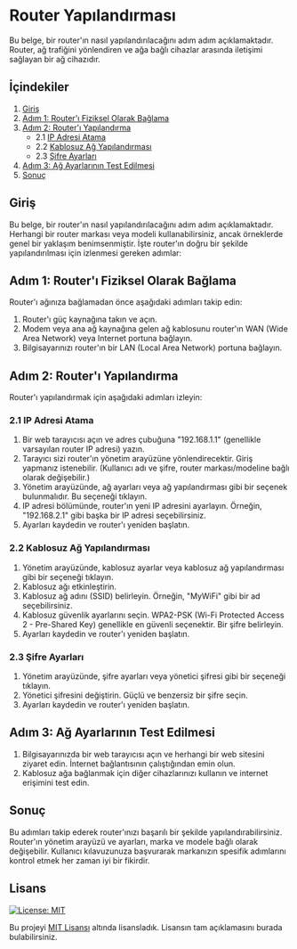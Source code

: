# Router Yapılandırması

Bu belge, bir router'ın nasıl yapılandırılacağını adım adım açıklamaktadır. Router, ağ trafiğini yönlendiren ve ağa bağlı cihazlar arasında iletişimi sağlayan bir ağ cihazıdır.

## İçindekiler

1. [Giriş](#giriş)
2. [Adım 1: Router'ı Fiziksel Olarak Bağlama](#adım-1-routerı-fiziksel-olarak-bağlama)
3. [Adım 2: Router'ı Yapılandırma](#adım-2-routerı-yapılandırma)
   - 2.1 [IP Adresi Atama](#21-ip-adresi-atama)
   - 2.2 [Kablosuz Ağ Yapılandırması](#22-kablosuz-ağ-yapılandırması)
   - 2.3 [Şifre Ayarları](#23-şifre-ayarları)
4. [Adım 3: Ağ Ayarlarının Test Edilmesi](#adım-3-ağ-ayarlarının-test-edilmesi)
5. [Sonuç](#sonuç)

## Giriş

Bu belge, bir router'ın nasıl yapılandırılacağını adım adım açıklamaktadır. Herhangi bir router markası veya modeli kullanabilirsiniz, ancak örneklerde genel bir yaklaşım benimsenmiştir. İşte router'ın doğru bir şekilde yapılandırılması için izlenmesi gereken adımlar:

## Adım 1: Router'ı Fiziksel Olarak Bağlama

Router'ı ağınıza bağlamadan önce aşağıdaki adımları takip edin:

1. Router'ı güç kaynağına takın ve açın.
2. Modem veya ana ağ kaynağına gelen ağ kablosunu router'ın WAN (Wide Area Network) veya Internet portuna bağlayın.
3. Bilgisayarınızı router'ın bir LAN (Local Area Network) portuna bağlayın.

## Adım 2: Router'ı Yapılandırma

Router'ı yapılandırmak için aşağıdaki adımları izleyin:

### 2.1 IP Adresi Atama

1. Bir web tarayıcısı açın ve adres çubuğuna "192.168.1.1" (genellikle varsayılan router IP adresi) yazın.
2. Tarayıcı sizi router'ın yönetim arayüzüne yönlendirecektir. Giriş yapmanız istenebilir. (Kullanıcı adı ve şifre, router markası/modeline bağlı olarak değişebilir.)
3. Yönetim arayüzünde, ağ ayarları veya ağ yapılandırması gibi bir seçenek bulunmalıdır. Bu seçeneği tıklayın.
4. IP adresi bölümünde, router'ın yeni IP adresini ayarlayın. Örneğin, "192.168.2.1" gibi başka bir IP adresi seçebilirsiniz.
5. Ayarları kaydedin ve router'ı yeniden başlatın.

### 2.2 Kablosuz Ağ Yapılandırması

1. Yönetim arayüzünde, kablosuz ayarlar veya kablosuz ağ yapılandırması gibi bir seçeneği tıklayın.
2. Kablosuz ağı etkinleştirin.
3. Kablosuz ağ adını (SSID) belirleyin. Örneğin, "MyWiFi" gibi bir ad seçebilirsiniz.
4. Kablosuz güvenlik ayarlarını seçin. WPA2-PSK (Wi-Fi Protected Access 2 - Pre-Shared Key) genellikle en güvenli seçenektir. Bir şifre belirleyin.
5. Ayarları kaydedin ve router'ı yeniden başlatın.

### 2.3 Şifre Ayarları

1. Yönetim arayüzünde, şifre ayarları veya yönetici şifresi gibi bir seçeneği tıklayın.
2. Yönetici şifresini değiştirin. Güçlü ve benzersiz bir şifre seçin.
3. Ayarları kaydedin ve router'ı yeniden başlatın.

## Adım 3: Ağ Ayarlarının Test Edilmesi

1. Bilgisayarınızda bir web tarayıcısı açın ve herhangi bir web sitesini ziyaret edin. İnternet bağlantısının çalıştığından emin olun.
2. Kablosuz ağa bağlanmak için diğer cihazlarınızı kullanın ve internet erişimini test edin.

## Sonuç

Bu adımları takip ederek router'ınızı başarılı bir şekilde yapılandırabilirsiniz. Router'ın yönetim arayüzü ve ayarları, marka ve modele bağlı olarak değişebilir. Kullanıcı kılavuzunuza başvurarak markanızın spesifik adımlarını kontrol etmek her zaman iyi bir fikirdir.


## Lisans
[![License: MIT](https://img.shields.io/badge/License-MIT-yellow.svg)](https://opensource.org/licenses/MIT)

Bu projeyi [MIT Lisansı](https://opensource.org/licenses/MIT) altında lisansladık. Lisansın tam açıklamasını burada bulabilirsiniz.
